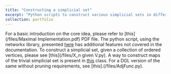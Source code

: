 ```yaml
---
title: "Constructing a simplicial set"
excerpt: "Python scripts to construct various simplicial sets in different circumstances"
collection: portfolio
---
```


For a basic introduction on the core idea, please refer to [this](/files/Maximal Implementation.pdf) PDF file. The python script, using the networkx library, presented [here](/files/maximal.py) has additional features not covered in the documentation.
To construct a simplicial set, given a collection of ordered vertices, please see [this](/files/X_n given V.py). A way to construct maps of the trivial simplicial set is present in [this](ZeroSimplex.py) class. For a DGL version of the same without pruning requirements, see [this].(/files/AdjFunc.py).
